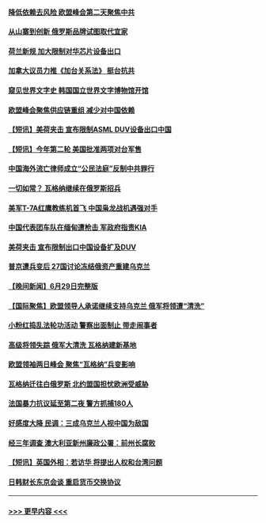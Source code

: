 #### [降低依赖去风险 欧盟峰会第二天聚焦中共](../pages/prog202/a103741094.md?t=07010944) 
#### [从山寨到创新 俄罗斯品牌试图取代宜家](../pages/prog202/a103741103.md?t=07010944) 
#### [荷兰新规 加大限制对华芯片设备出口](../pages/prog202/a103741092.md?t=07010944) 
#### [加拿大议员力推《加台关系法》 挺台抗共](../pages/prog202/a103741014.md?t=07010944) 
#### [窥见世界文字史 韩国国立世界文字博物馆开馆](../pages/prog202/a103740956.md?t=07010944) 
#### [欧盟峰会聚焦供应链重组 减少对中国依赖](../pages/prog202/a103740952.md?t=07010944) 
#### [【短讯】美荷夹击 宣布限制ASML DUV设备出口中国](../pages/prog202/a103740949.md?t=07010944) 
#### [【短讯】今年第二轮 美国批准两项对台军售](../pages/prog202/a103740948.md?t=07010944) 
#### [中国海外流亡律师成立“公民法庭”反制中共罪行](../pages/prog202/a103740861.md?t=07010944) 
#### [一切如常？ 瓦格纳继续在俄罗斯招兵](../pages/prog202/a103740779.md?t=07010944) 
#### [美军T-7A红鹰教练机首飞 中国枭龙战机遇强对手](../pages/prog202/a103740789.md?t=07010944) 
#### [中国代表团车队在缅甸遭枪击 军政府指责KIA](../pages/prog202/a103740793.md?t=07010944) 
#### [美荷夹击 宣布限制出口中国设备扩及DUV](../pages/prog202/a103740757.md?t=07010944) 
#### [普京遭兵变后 27国讨论冻结俄资产重建乌克兰](../pages/prog202/a103740745.md?t=07010944) 
#### [【晚间新闻】6月29日完整版](../pages/prog202/a103740577.md?t=07010944) 
#### [【国际聚焦】欧盟领导人承诺继续支持乌克兰 俄军将领遭“清洗”](../pages/prog202/a103740589.md?t=07010944) 
#### [小粉红捣乱法轮功活动 警察出面制止 带走闹事者](../pages/prog202/a103740492.md?t=07010944) 
#### [高级将领失踪 俄军大清洗 瓦格纳建新基地](../pages/prog202/a103740488.md?t=07010944) 
#### [欧盟领袖两日峰会 聚焦“瓦格纳”兵变影响](../pages/prog202/a103740501.md?t=07010944) 
#### [瓦格纳迁往白俄罗斯 北约盟国担忧欧洲受威胁](../pages/prog202/a103740446.md?t=07010944) 
#### [法国暴力抗议延至第二夜 警方抓捕180人](../pages/prog202/a103740438.md?t=07010944) 
#### [好感度大降 民调：三成乌克兰人视中国为敌国](../pages/prog202/a103740390.md?t=07010944) 
#### [经三年调查 澳大利亚新州廉政公署：前州长腐败](../pages/prog202/a103740359.md?t=07010944) 
#### [【短讯】英国外相：若访华 将提出人权和台湾问题](../pages/prog202/a103740356.md?t=07010944) 
#### [日韩财长东京会谈 重启货币交换协议](../pages/prog202/a103740360.md?t=07010944) 

----
#### [ >>> 更早内容 <<< ](../indexes/prog202-earlier.md)
